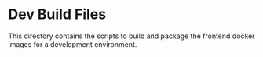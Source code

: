 # Dev Build Files
This directory contains the scripts to build and package the frontend docker images for a development environment.